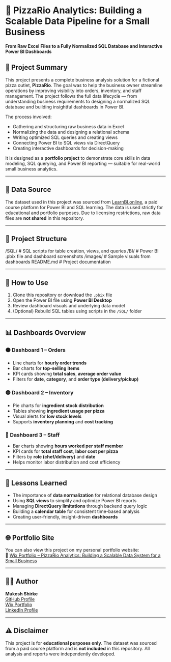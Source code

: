 # 🍕 PizzaRio Analytics: Building a Scalable Data Pipeline for a Small Business 
**From Raw Excel Files to a Fully Normalized SQL Database and Interactive Power BI Dashboards**

## 📄 Project Summary

This project presents a complete business analysis solution for a fictional pizza outlet, **PizzaRio**. The goal was to help the business owner streamline operations by improving visibility into orders, inventory, and staff management. The project follows the full data lifecycle — from understanding business requirements to designing a normalized SQL database and building insightful dashboards in Power BI.

The process involved:
- Gathering and structuring raw business data in Excel
- Normalizing the data and designing a relational schema
- Writing optimized SQL queries and creating views
- Connecting Power BI to SQL views via DirectQuery
- Creating interactive dashboards for decision-making

It is designed as a **portfolio project** to demonstrate core skills in data modeling, SQL querying, and Power BI reporting — suitable for real-world small business analytics.

---

## 📂 Data Source

The dataset used in this project was sourced from [LearnBI.online](https://learnbi.online/), a paid course platform for Power BI and SQL learning. The data is used strictly for educational and portfolio purposes. Due to licensing restrictions, raw data files are **not shared** in this repository.

---

## 📁 Project Structure

/SQL/ # SQL scripts for table creation, views, and queries
/BI/ # Power BI .pbix file and dashboard screenshots
/images/ # Sample visuals from dashboards
README.md # Project documentation

---

## 🚀 How to Use

1. Clone this repository or download the `.pbix` file  
2. Open the Power BI file using **Power BI Desktop**  
3. Review dashboard visuals and underlying data model  
4. (Optional) Rebuild SQL tables using scripts in the `/SQL/` folder  

---

## 📊 Dashboards Overview

### 🟠 Dashboard 1 – Orders
- Line charts for **hourly order trends**
- Bar charts for **top-selling items**
- KPI cards showing **total sales**, **average order value**
- Filters for **date**, **category**, and **order type (delivery/pickup)**

### 🟡 Dashboard 2 – Inventory
- Pie charts for **ingredient stock distribution**
- Tables showing **ingredient usage per pizza**
- Visual alerts for **low stock levels**
- Supports **inventory planning** and **cost tracking**

### 🔵 Dashboard 3 – Staff
- Bar charts showing **hours worked per staff member**
- KPI cards for **total staff cost**, **labor cost per pizza**
- Filters by **role (chef/delivery)** and **date**
- Helps monitor labor distribution and cost efficiency

---

## 🧠 Lessons Learned

- The importance of **data normalization** for relational database design  
- Using **SQL views** to simplify and optimize Power BI reports  
- Managing **DirectQuery limitations** through backend query logic  
- Building a **calendar table** for consistent time-based analysis  
- Creating user-friendly, insight-driven **dashboards**

---

## 🌐 Portfolio Site

You can also view this project on my personal portfolio website:  
🔗 [Wix Portfolio – PizzaRio Analytics: Building a Scalable Data System for a Small Business](https://mukeshshirke12.wixsite.com/mukeshfolio/post/database-to-data-insights)

---

## 👨‍💻 Author

**Mukesh Shirke**  
[GitHub Profile](https://github.com/MukeshTheAnalyst)  
[Wix Portfolio](https://mukeshshirke12.wixsite.com/mukeshfolio)  
[LinkedIn Profile](https://www.linkedin.com/in/mukeshshirke/)

---

## ⚠️ Disclaimer

This project is for **educational purposes only**. The dataset was sourced from a paid course platform and is **not included** in this repository. All analysis and reports were independently developed.
